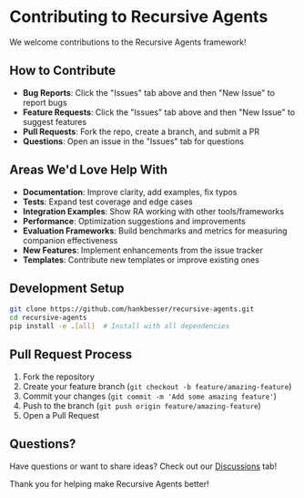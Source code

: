# Contributing to Recursive Agents

We welcome contributions to the Recursive Agents framework!

## How to Contribute

- **Bug Reports**: Click the "Issues" tab above and then "New Issue" to report bugs
- **Feature Requests**: Click the "Issues" tab above and then "New Issue" to suggest features  
- **Pull Requests**: Fork the repo, create a branch, and submit a PR
- **Questions**: Open an issue in the "Issues" tab for questions

## Areas We'd Love Help With

- **Documentation**: Improve clarity, add examples, fix typos
- **Tests**: Expand test coverage and edge cases
- **Integration Examples**: Show RA working with other tools/frameworks
- **Performance**: Optimization suggestions and improvements
- **Evaluation Frameworks**: Build benchmarks and metrics for measuring companion effectiveness
- **New Features**: Implement enhancements from the issue tracker
- **Templates**: Contribute new templates or improve existing ones

## Development Setup

```bash
git clone https://github.com/hankbesser/recursive-agents.git
cd recursive-agents
pip install -e .[all]  # Install with all dependencies
```

## Pull Request Process

1. Fork the repository
2. Create your feature branch (`git checkout -b feature/amazing-feature`)
3. Commit your changes (`git commit -m 'Add some amazing feature'`)
4. Push to the branch (`git push origin feature/amazing-feature`)
5. Open a Pull Request


## Questions?

Have questions or want to share ideas? Check out our [Discussions](https://github.com/hankbesser/recursive-agents/discussions) tab!

Thank you for helping make Recursive Agents better!
